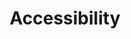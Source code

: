---
title: Accessibility
eleventyNavigation:
  parent: Guidelines
  key: Accessibility
  order: 1
---